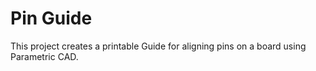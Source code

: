 # Pin Guide

This project creates a printable Guide for aligning pins on a board using Parametric CAD.
